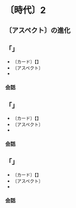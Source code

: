 # 〔時代〕2

## 〔アスペクト〕の進化



## 「」

* 〔カード〕【】
* 〔アスペクト〕
*

### 会話


## 「」

* 〔カード〕【】
* 〔アスペクト〕
*

### 会話


## 「」

* 〔カード〕【】
* 〔アスペクト〕
*

### 会話
